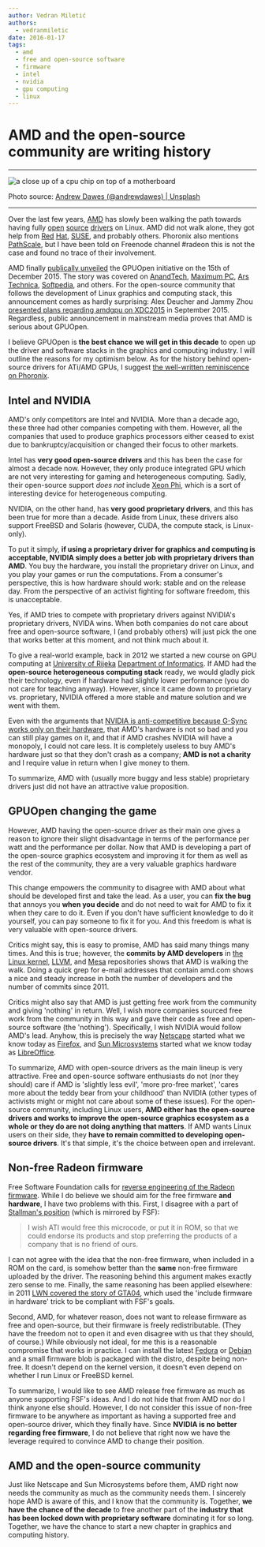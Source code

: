 ```yaml
---
author: Vedran Miletić
authors:
  - vedranmiletic
date: 2016-01-17
tags:
  - amd
  - free and open-source software
  - firmware
  - intel
  - nvidia
  - gpu computing
  - linux
---
```


# AMD and the open-source community are writing history

---

![a close up of a cpu chip on top of a motherboard](https://unsplash.com/photos/mnMVFdKwSuw/download?w=1920)

Photo source: [Andrew Dawes (@andrewdawes) | Unsplash](https://unsplash.com/photos/a-close-up-of-a-cpu-chip-on-top-of-a-motherboard-mnMVFdKwSuw)

---

Over the last few years, [AMD](https://www.amd.com/) has slowly been walking the path towards having fully [open](https://www.phoronix.com/scan.php?page=news_item&px=ODg5Nw) [source](https://www.phoronix.com/scan.php?page=news_item&px=OTQzNQ) [drivers](https://www.phoronix.com/scan.php?page=news_item&px=AMD-Two-More-Open-Linux-Devs) on Linux. AMD did not walk alone, they got help from [Red](https://www.phoronix.com/scan.php?page=news_item&px=MTc2NTY) [Hat](https://www.phoronix.com/scan.php?page=news_item&px=Red-Hat-Hiring-Fedora-Work), [SUSE](https://www.phoronix.com/scan.php?page=news_item&px=SUSE-Hiring-Another-Gfx-Dev), and probably others. Phoronix also mentions [PathScale](https://www.phoronix.com/scan.php?page=news_item&px=MTcwNDI), but I have been told on Freenode channel #radeon this is not the case and found no trace of their involvement.

AMD finally [publically unveiled](https://youtu.be/eXCXJoRsgJc) the GPUOpen initiative on the 15th of December 2015. The story was covered on [AnandTech](https://www.anandtech.com/show/9853/amd-gpuopen-linux-open-source), [Maximum PC](https://www.maximumpc.com/amd-rtg-summit-gpuopen-and-software/), [Ars Technica](https://arstechnica.com/information-technology/2015/12/amd-embraces-open-source-to-take-on-nvidias-gameworks/), [Softpedia](https://news.softpedia.com/news/amd-going-open-source-with-amdgpu-linux-driver-and-gpuopen-tools-497663.shtml), and others. For the open-source community that follows the development of Linux graphics and computing stack, this announcement comes as hardly surprising: Alex Deucher and Jammy Zhou [presented plans regarding amdgpu on XDC2015](https://youtu.be/lXi0ByVTFyY) in September 2015. Regardless, public announcement in mainstream media proves that AMD is serious about GPUOpen.

I believe GPUOpen is **the best chance we will get in this decade** to open up the driver and software stacks in the graphics and computing industry. I will outline the reasons for my optimism below. As for the history behind open-source drivers for ATi/AMD GPUs, I suggest [the well-written reminiscence on Phoronix](https://www.phoronix.com/scan.php?page=news_item&px=Reminiscing-OSS-AMD-2016).

<!-- more -->

## Intel and NVIDIA

AMD's only competitors are Intel and NVIDIA. More than a decade ago, these three had other companies competing with them. However, all the companies that used to produce graphics processors either ceased to exist due to bankruptcy/acquisition or changed their focus to other markets.

Intel has **very good open-source drivers** and this has been the case for almost a decade now. However, they only produce integrated GPU which are not very interesting for gaming and heterogeneous computing. Sadly, their open-source support *does not* include [Xeon Phi](https://www.intel.com/content/www/us/en/processors/xeon/xeon-phi-detail.html), which is a sort of interesting device for heterogeneous computing.

NVIDIA, on the other hand, has **very good proprietary drivers**, and this has been true for more than a decade. Aside from Linux, these drivers also support FreeBSD and Solaris (however, CUDA, the compute stack, is Linux-only).

To put it simply, **if using a proprietary driver for graphics and computing is acceptable, NVIDIA simply does a better job with proprietary drivers than AMD**. You buy the hardware, you install the proprietary driver on Linux, and you play your games or run the computations. From a consumer's perspective, this is how hardware should work: stable and on the release day. From the perspective of an activist fighting for software freedom, this is unacceptable.

Yes, if AMD tries to compete with proprietary drivers against NVIDIA's proprietary drivers, NVIDA wins. When both companies do not care about free and open-source software, I (and probably others) will just pick the one that works better at this moment, and not think much about it.

To give a real-world example, back in 2012 we started a new course on GPU computing at [University of Rijeka](https://uniri.hr/) [Department of Informatics](https://www.inf.uniri.hr/). If AMD had the **open-source heterogeneous computing stack** ready, we would gladly pick their technology, even if hardware had slightly lower performance (you do not care for teaching anyway). However, since it came down to proprietary vs. proprietary, NVIDIA offered a more stable and mature solution and we went with them.

Even with the arguments that [NVIDIA is anti-competitive because G-Sync works only on their hardware](https://youtu.be/OnbMjhB8xQk), that AMD's hardware is not so bad and you can still play games on it, and that if AMD crashes NVIDIA will have a monopoly, I could not care less. It is completely useless to buy AMD's hardware just so that they don't crash as a company; **AMD is not a charity** and I require value in return when I give money to them.

To summarize, AMD with (usually more buggy and less stable) proprietary drivers just did not have an attractive value proposition.

## GPUOpen changing the game

However, AMD having the open-source driver as their main one gives a reason to ignore their slight disadvantage in terms of the performance per watt and the performance per dollar. Now that AMD is developing a part of the open-source graphics ecosystem and improving it for them as well as the rest of the community, they are a very valuable graphics hardware vendor.

This change empowers the community to disagree with AMD about what should be developed first and take the lead. As a user, you can **fix the bug** that annoys you **when you decide** and do not need to wait for AMD to fix it when they care to do it. Even if you don't have sufficient knowledge to do it yourself, you can pay someone to fix it for you. And this freedom is what is very valuable with open-source drivers.

Critics might say, this is easy to promise, AMD has said many things many times. And this is true; however, the **commits by AMD developers** in [the Linux kernel](https://git.kernel.org/cgit/linux/kernel/git/torvalds/linux.git/), [LLVM](https://github.com/llvm-mirror/llvm), and [Mesa](https://cgit.freedesktop.org/mesa/mesa) repositories shows that AMD is walking the walk. Doing a quick grep for e-mail addresses that contain amd.com shows a nice and steady increase in both the number of developers and the number of commits since 2011.

Critics might also say that AMD is just getting free work from the community and giving 'nothing' in return. Well, I wish more companies sourced free work from the community in this way and gave their code as free and open-source software (the 'nothing'). Specifically, I wish NVIDIA would follow AMD's lead. Anyhow, this is precisely the way [Netscape](https://en.wikipedia.org/wiki/Netscape) started what we know today as [Firefox](https://www.mozilla.org/firefox/), and [Sun Microsystems](https://en.wikipedia.org/wiki/Sun_Microsystems) started what we know today as [LibreOffice](https://www.libreoffice.org/).

To summarize, AMD with open-source drivers as the main lineup is very attractive. Free and open-source software enthusiasts do not (nor they should) care if AMD is 'slightly less evil', 'more pro-free market', 'cares more about the teddy bear from your childhood' than NVIDIA (other types of activists might or might not care about some of these issues). For the open-source community, including Linux users, **AMD either has the open-source drivers and works to improve the open-source graphics ecosystem as a whole or they do are not doing anything that matters**. If AMD wants Linux users on their side, they **have to remain committed to developing open-source drivers**. It's that simple, it's the choice between open and irrelevant.

## Non-free Radeon firmware

Free Software Foundation calls for [reverse engineering of the Radeon firmware](https://www.fsf.org/campaigns/priority-projects/reverse-engineering). While I do believe we should aim for the free firmware **and hardware**, I have two problems with this. First, I disagree with a part of [Stallman's position](https://stallman.org/to-4chan.html) (which is mirrored by FSF):

> I wish ATI would free this microcode, or put it in ROM, so that we could endorse its products and stop preferring the products of a company that is no friend of ours.

I can not agree with the idea that the non-free firmware, when included in a ROM on the card, is somehow better than the **same** non-free firmware uploaded by the driver. The reasoning behind this argument makes exactly zero sense to me. Finally, the same reasoning has been applied elsewhere: in 2011 [LWN covered the story of GTA04](https://lwn.net/Articles/460654/), which used the 'include firmware in hardware' trick to be compliant with FSF's goals.

Second, AMD, for whatever reason, does not want to release firmware as free and open-source, but their firmware is freely redistributable. (They have the freedom not to open it and even disagree with us that they should, of course.) While obviously not ideal, for me this is a reasonable compromise that works in practice. I can install the latest [Fedora](https://getfedora.org/) or [Debian](https://www.debian.org/) and a small firmware blob is packaged with the distro, despite being non-free. It doesn't depend on the kernel version, it doesn't even depend on whether I run Linux or FreeBSD kernel.

To summarize, I would like to see AMD release free firmware as much as anyone supporting FSF's ideas. And I do not hide that from AMD nor do I think anyone else should. However, I do not consider this issue of non-free firmware to be anywhere as important as having a supported free and open-source driver, which they finally have. Since **NVIDIA is no better regarding free firmware**, I do not believe that right now we have the leverage required to convince AMD to change their position.

## AMD and the open-source community

Just like Netscape and Sun Microsystems before them, AMD right now needs the community as much as the community needs them. I sincerely hope AMD is aware of this, and I know that the community is. Together, **we have the chance of the decade** to free another part of the **industry that has been locked down with proprietary software** dominating it for so long. Together, we have the chance to start a new chapter in graphics and computing history.
